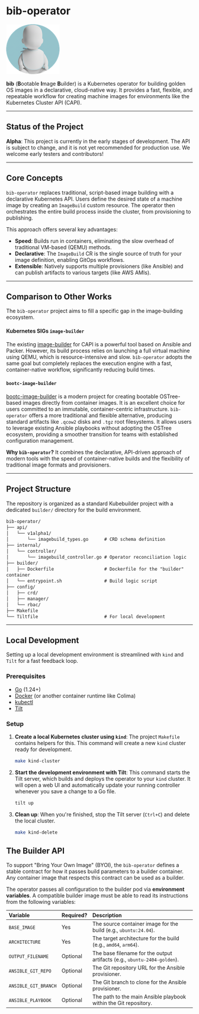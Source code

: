 # bib-operator

![bib-operator logo](assets/bib-operator-logo.png)

**bib** (**B**ootable **I**mage **B**uilder) is a Kubernetes operator for building golden OS images in a declarative, cloud-native way. It provides a fast, flexible, and repeatable workflow for creating machine images for environments like the Kubernetes Cluster API (CAPI).

---
## Status of the Project

**Alpha**: This project is currently in the early stages of development. The API is subject to change, and it is not yet recommended for production use. We welcome early testers and contributors!

---
## Core Concepts

`bib-operator` replaces traditional, script-based image building with a declarative Kubernetes API. Users define the desired state of a machine image by creating an `ImageBuild` custom resource. The operator then orchestrates the entire build process inside the cluster, from provisioning to publishing.

This approach offers several key advantages:
* **Speed**: Builds run in containers, eliminating the slow overhead of traditional VM-based (QEMU) methods.
* **Declarative**: The `ImageBuild` CR is the single source of truth for your image definition, enabling GitOps workflows.
* **Extensible**: Natively supports multiple provisioners (like Ansible) and can publish artifacts to various targets (like AWS AMIs).

---
## Comparison to Other Works

The `bib-operator` project aims to fill a specific gap in the image-building ecosystem.

#### Kubernetes SIGs `image-builder`
The existing [image-builder](https://github.com/kubernetes-sigs/image-builder) for CAPI is a powerful tool based on Ansible and Packer. However, its build process relies on launching a full virtual machine using QEMU, which is resource-intensive and slow. `bib-operator` adopts the same goal but completely replaces the execution engine with a fast, container-native workflow, significantly reducing build times.

#### `bootc-image-builder`
[bootc-image-builder](https://github.com/osbuild/bootc-image-builder) is a modern project for creating bootable OSTree-based images directly from container images. It is an excellent choice for users committed to an immutable, container-centric infrastructure. `bib-operator` offers a more traditional and flexible alternative, producing standard artifacts like `.qcow2` disks and `.tgz` root filesystems. It allows users to leverage existing Ansible playbooks without adopting the OSTree ecosystem, providing a smoother transition for teams with established configuration management.

**Why `bib-operator`?** It combines the declarative, API-driven approach of modern tools with the speed of container-native builds and the flexibility of traditional image formats and provisioners.

---
## Project Structure

The repository is organized as a standard Kubebuilder project with a dedicated `builder/` directory for the build environment.

```
bib-operator/
├── api/
│   └── v1alpha1/
│       └── imagebuild_types.go      # CRD schema definition
├── internal/
│   └── controller/
│       └── imagebuild_controller.go # Operator reconciliation logic
├── builder/
│   ├── Dockerfile                   # Dockerfile for the "builder" container
│   └── entrypoint.sh                # Build logic script
├── config/
│   ├── crd/
│   ├── manager/
│   └── rbac/
├── Makefile
└── Tiltfile                         # For local development
```

---
## Local Development

Setting up a local development environment is streamlined with `kind` and `Tilt` for a fast feedback loop.

### Prerequisites
* [Go](https://golang.org/) (1.24+)
* [Docker](https://www.docker.com/) (or another container runtime like Colima)
* [kubectl](https://kubernetes.io/docs/tasks/tools/install-kubectl/)
* [Tilt](https://tilt.dev/)

### Setup

1.  **Create a local Kubernetes cluster using `kind`**:
    The project `Makefile` contains helpers for this. This command will create a new `kind` cluster ready for development.
    ```bash
    make kind-cluster
    ```

2.  **Start the development environment with Tilt**:
    This command starts the Tilt server, which builds and deploys the operator to your `kind` cluster. It will open a web UI and automatically update your running controller whenever you save a change to a Go file.
    ```bash
    tilt up
    ```

3.  **Clean up**:
    When you're finished, stop the Tilt server (`Ctrl+C`) and delete the local cluster.
    ```bash
    make kind-delete
    ```

## The Builder API

To support "Bring Your Own Image" (BYOI), the `bib-operator` defines a stable contract for how it passes build parameters to a builder container. Any container image that respects this contract can be used as a builder.

The operator passes all configuration to the builder pod via **environment variables**. A compatible builder image must be able to read its instructions from the following variables:

| Variable | Required? | Description |
| :--- | :--- | :--- |
| `BASE_IMAGE` | Yes | The source container image for the build (e.g., `ubuntu:24.04`). |
| `ARCHITECTURE` | Yes | The target architecture for the build (e.g., `amd64`, `arm64`). |
| `OUTPUT_FILENAME`| Optional | The base filename for the output artifacts (e.g., `ubuntu-2404-golden`). |
| `ANSIBLE_GIT_REPO` | Optional | The Git repository URL for the Ansible provisioner. |
| `ANSIBLE_GIT_BRANCH`| Optional | The Git branch to clone for the Ansible provisioner. |
| `ANSIBLE_PLAYBOOK` | Optional | The path to the main Ansible playbook within the Git repository. |
